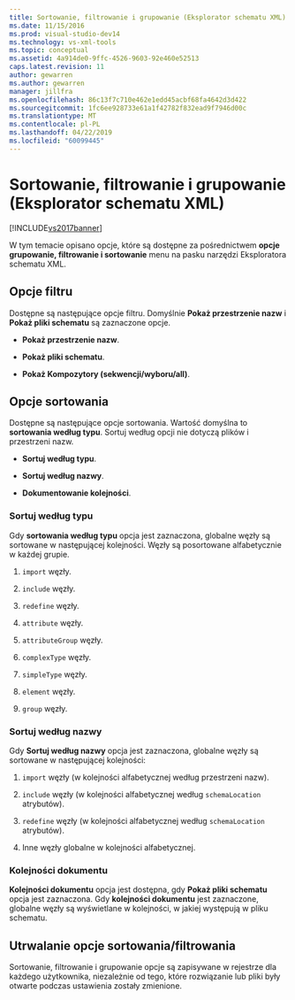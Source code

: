 ```yaml
---
title: Sortowanie, filtrowanie i grupowanie (Eksplorator schematu XML) | Dokumentacja firmy Microsoft
ms.date: 11/15/2016
ms.prod: visual-studio-dev14
ms.technology: vs-xml-tools
ms.topic: conceptual
ms.assetid: 4a914de0-9ffc-4526-9603-92e460e52513
caps.latest.revision: 11
author: gewarren
ms.author: gewarren
manager: jillfra
ms.openlocfilehash: 86c13f7c710e462e1edd45acbf68fa4642d3d422
ms.sourcegitcommit: 1fc6ee928733e61a1f42782f832ead9f7946d00c
ms.translationtype: MT
ms.contentlocale: pl-PL
ms.lasthandoff: 04/22/2019
ms.locfileid: "60099445"
---
```

# <a name="sorting-filtering-and-grouping-xml-schema-explorer"></a>Sortowanie, filtrowanie i grupowanie (Eksplorator schematu XML)
[!INCLUDE[vs2017banner](../includes/vs2017banner.md)]

W tym temacie opisano opcje, które są dostępne za pośrednictwem **opcje grupowanie, filtrowanie i sortowanie** menu na pasku narzędzi Eksploratora schematu XML.  
  
## <a name="filter-options"></a>Opcje filtru  
 Dostępne są następujące opcje filtru. Domyślnie **Pokaż przestrzenie nazw** i **Pokaż pliki schematu** są zaznaczone opcje.  
  
- **Pokaż przestrzenie nazw**.  
  
- **Pokaż pliki schematu**.  
  
- **Pokaż Kompozytory (sekwencji/wyboru/all)**.  
  
## <a name="sorting-options"></a>Opcje sortowania  
 Dostępne są następujące opcje sortowania. Wartość domyślna to **sortowania według typu**. Sortuj według opcji nie dotyczą plików i przestrzeni nazw.  
  
- **Sortuj według typu**.  
  
- **Sortuj według nazwy**.  
  
- **Dokumentowanie kolejności**.  
  
### <a name="sort-by-type"></a>Sortuj według typu  
 Gdy **sortowania według typu** opcja jest zaznaczona, globalne węzły są sortowane w następującej kolejności. Węzły są posortowane alfabetycznie w każdej grupie.  
  
1. `import` węzły.  
  
2. `include` węzły.  
  
3. `redefine` węzły.  
  
4. `attribute` węzły.  
  
5. `attributeGroup` węzły.  
  
6. `complexType` węzły.  
  
7. `simpleType` węzły.  
  
8. `element` węzły.  
  
9. `group` węzły.  
  
### <a name="sort-by-name"></a>Sortuj według nazwy  
 Gdy **Sortuj według nazwy** opcja jest zaznaczona, globalne węzły są sortowane w następującej kolejności:  
  
1. `import` węzły (w kolejności alfabetycznej według przestrzeni nazw).  
  
2. `include` węzły (w kolejności alfabetycznej według `schemaLocation` atrybutów).  
  
3. `redefine` węzły (w kolejności alfabetycznej według `schemaLocation` atrybutów).  
  
4. Inne węzły globalne w kolejności alfabetycznej.  
  
### <a name="document-order"></a>Kolejności dokumentu  
 **Kolejności dokumentu** opcja jest dostępna, gdy **Pokaż pliki schematu** opcja jest zaznaczona. Gdy **kolejności dokumentu** jest zaznaczone, globalne węzły są wyświetlane w kolejności, w jakiej występują w pliku schematu.  
  
## <a name="persisting-sortfilter-options"></a>Utrwalanie opcje sortowania/filtrowania  
 Sortowanie, filtrowanie i grupowanie opcje są zapisywane w rejestrze dla każdego użytkownika, niezależnie od tego, które rozwiązanie lub pliki były otwarte podczas ustawienia zostały zmienione.
